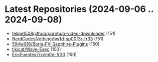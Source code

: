 # Latest Repositories (2024-09-06 .. 2024-09-08)

- [felipe1508github/pornhub-video-downloader](https://github.com/felipe1508github/pornhub-video-downloader) (151)
- [NerdCodesNothing/hw1d-sp00f3r-fr33](https://github.com/NerdCodesNothing/hw1d-sp00f3r-fr33) (151)
- [594w916/Boris-FX-Sapphire-Plugins](https://github.com/594w916/Boris-FX-Sapphire-Plugins) (150)
- [tikicat/Wave-Exec](https://github.com/tikicat/Wave-Exec) (150)
- [EricFuentes7/vcm0d-fr33](https://github.com/EricFuentes7/vcm0d-fr33) (150)
